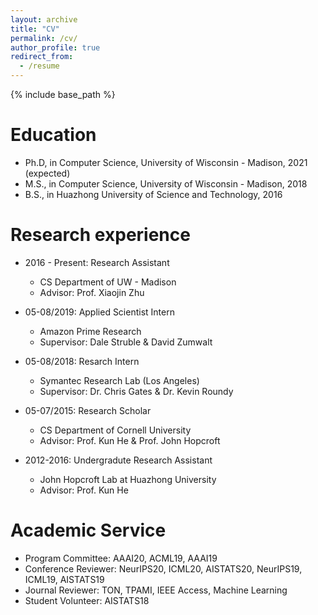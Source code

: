 ```yaml
---
layout: archive
title: "CV"
permalink: /cv/
author_profile: true
redirect_from:
  - /resume
---
```


{% include base_path %}

Education
======
* Ph.D, in Computer Science, University of Wisconsin - Madison, 2021 (expected)
* M.S., in Computer Science, University of Wisconsin - Madison, 2018
* B.S., in Huazhong University of Science and Technology, 2016

Research experience
======
* 2016 - Present: Research Assistant
  * CS Department of UW - Madison
  * Advisor: Prof. Xiaojin Zhu

* 05-08/2019: Applied Scientist Intern
  * Amazon Prime Research
  * Supervisor: Dale Struble & David Zumwalt

* 05-08/2018: Resarch Intern
  * Symantec Research Lab (Los Angeles)
  * Supervisor: Dr. Chris Gates & Dr. Kevin Roundy

* 05-07/2015: Research Scholar
  * CS Department of Cornell University
  * Advisor: Prof. Kun He & Prof. John Hopcroft

* 2012-2016: Undergradute Research Assistant
  * John Hopcroft Lab at Huazhong University
  * Advisor: Prof. Kun He

Academic Service
======
* Program Committee: AAAI20, ACML19, AAAI19
* Conference Reviewer: NeurIPS20, ICML20, AISTATS20, NeurIPS19, ICML19, AISTATS19
* Journal Reviewer: TON, TPAMI, IEEE Access, Machine Learning
* Student Volunteer: AISTATS18

